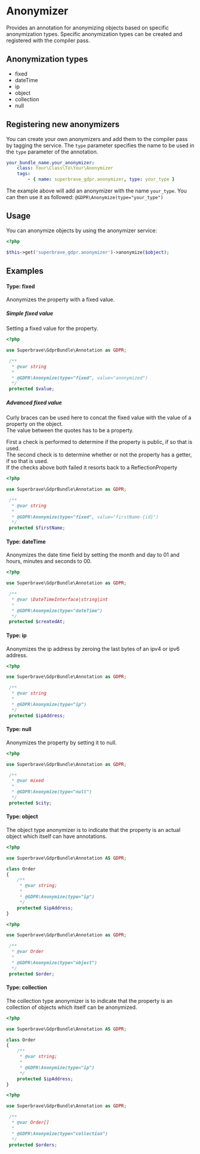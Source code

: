 # Anonymizer

Provides an annotation for anonymizing objects based on specific anonymization types. Specific anonymization types can be created and registered with the compiler pass.

## Anonymization types

- fixed
- dateTime
- ip
- object
- collection
- null

## Registering new anonymizers

You can create your own anonymizers and add them to the compiler pass by tagging the service.
The `type` parameter specifies the name to be used in the `type` parameter of the annotation.

```yml
your_bundle_name.your_anonymizer:
    class: Your\Class\To\Your\Anonymizer
    tags:
        - { name: superbrave_gdpr.anonymizer, type: your_type }
```

The example above will add an anonymizer with the name `your_type`. You can then use it as followed:
```@GDPR\Anonymize(type="your_type")```

## Usage

You can anonymize objects by using the anonymizer service:

```php
<?php

$this->get('superbrave_gdpr.anonymizer')->anonymize($object);
```

## Examples

#### Type: fixed

Anonymizes the property with a fixed value.

##### Simple fixed value 

Setting a fixed value for the property.

```php
<?php

use Superbrave\GdprBundle\Annotation as GDPR;

 /**
  * @var string
  *
  * @GDPR\Anonymize(type="fixed", value="anonymized")
  */
 protected $value;
```

##### Advanced fixed value

Curly braces can be used here to concat the fixed value with the value of a property on the object.  
The value between the quotes has to be a property.  

First a check is performed to determine if the property is public, if so that is used.  
The second check is to determine whether or not the property has a getter, if so that is used.  
If the checks above both failed it resorts back to a ReflectionProperty

```php
<?php

use Superbrave\GdprBundle\Annotation as GDPR;

 /**
  * @var string
  *
  * @GDPR\Anonymize(type="fixed", value="firstName-{id}")
  */
 protected $firstName;
```

#### Type: dateTime

Anonymizes the date time field by setting the month and day to 01 and hours, minutes and seconds to 00.

```php
<?php

use Superbrave\GdprBundle\Annotation as GDPR;

 /**
  * @var \DateTimeInterface|string|int
  *
  * @GDPR\Anonymize(type="dateTime")
  */
 protected $createdAt;
```

#### Type: ip

Anonymizes the ip address by zeroing the last bytes of an ipv4 or ipv6 address.

```php
<?php

use Superbrave\GdprBundle\Annotation as GDPR;

 /**
  * @var string
  *
  * @GDPR\Anonymize(type="ip")
  */
 protected $ipAddress;
```

#### Type: null

Anonymizes the property by setting it to null.

```php
<?php

use Superbrave\GdprBundle\Annotation as GDPR;

 /**
  * @var mixed
  *
  * @GDPR\Anonymize(type="null")
  */
 protected $city;
```

#### Type: object

The object type anonymizer is to indicate that the property is an actual object which itself can have annotations.

```php
<?php

use Superbrave\GdprBundle\Annotation AS GDPR;

class Order
{
    /**
     * @var string;
     *
     * @GDPR\Anonymize(type="ip")
     */
    protected $ipAddress;
}
```

```php
<?php

use Superbrave\GdprBundle\Annotation as GDPR;

 /**
  * @var Order
  *
  * @GDPR\Anonymize(type="object")
  */
 protected $order;
```

#### Type: collection

The collection type anonymizer is to indicate that the property is an collection of objects which itself can be anonymized.

```php
<?php

use Superbrave\GdprBundle\Annotation AS GDPR;

class Order
{
    /**
     * @var string;
     *
     * @GDPR\Anonymize(type="ip")
     */
    protected $ipAddress;
}
```

```php
<?php

use Superbrave\GdprBundle\Annotation as GDPR;

 /**
  * @var Order[]
  *
  * @GDPR\Anonymize(type="collection")
  */
 protected $orders;
```
